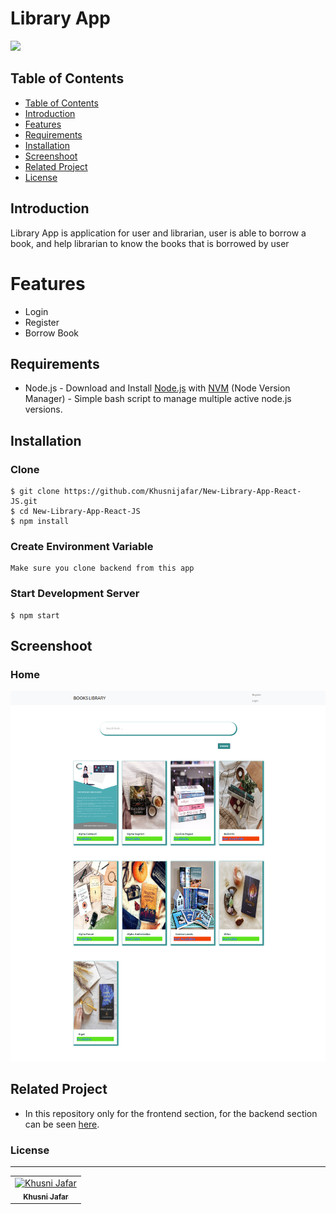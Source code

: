 # Library App
![](https://img.shields.io/badge/Dependencies-Express-green.svg)


## Table of Contents

- [Table of Contents](#table-of-contents)
- [Introduction](#introduction)
- [Features](#features)
- [Requirements](#requirements)
- [Installation](#installation)
- [Screenshoot](#screenshoot)
- [Related Project](#related-project)
- [License](#license)

## Introduction

Library App is application for user and librarian, user is able to borrow a book, and help librarian to know the books that is borrowed by user

# Features

- Login
- Register
- Borrow Book

## Requirements
- Node.js - Download and Install [Node.js](https://nodejs.org/en/) with [NVM](https://github.com/creationix/nvm) (Node Version Manager) - Simple bash script to manage multiple active node.js versions.  

## Installation
### Clone
```
$ git clone https://github.com/Khusnijafar/New-Library-App-React-JS.git
$ cd New-Library-App-React-JS
$ npm install
```

### Create Environment Variable
```
Make sure you clone backend from this app

```
### Start Development Server
```
$ npm start
```

## Screenshoot

### Home
  ![home](/public/images/home.png)
  
  
## Related Project
 
* In this repository only for the frontend section, for the backend section can be seen [here]().

### License
----

<center>
  <table>
    <tr>
      <td align="center">
        <a href="https://github.com/mhdrare">
          <img width="100" src="https://avatars3.githubusercontent.com/u/44925089?s=460&v=4" alt="Khusni Jafar"><br/>
          <sub><b>Khusni Jafar</b></sub>
        </a>
      </td>
    </tr>
  </table>
</center>
